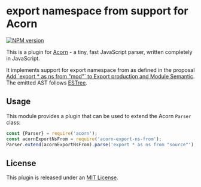 # export namespace from support for Acorn

[![NPM version](https://img.shields.io/npm/v/acorn-export-ns-from.svg)](https://www.npmjs.org/package/acorn-export-ns-from)

This is a plugin for [Acorn](http://marijnhaverbeke.nl/acorn/) - a tiny, fast JavaScript parser, written completely in JavaScript.

It implements support for export namespace from as defined in the proposal [Add \`export * as ns from "mod"\` to Export production and Module Semantic](https://github.com/tc39/ecma262/pull/1174). The emitted AST follows [ESTree](https://github.com/leebyron/ecmascript-more-export-from/blob/master/ESTree.md).

## Usage

This module provides a plugin that can be used to extend the Acorn `Parser` class:

```javascript
const {Parser} = require('acorn');
const acornExportNsFrom = require('acorn-export-ns-from');
Parser.extend(acornExportNsFrom).parse('export * as ns from "source"');
```

## License

This plugin is released under an [MIT License](./LICENSE).
